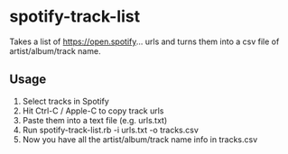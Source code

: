 # spotify-track-list
Takes a list of https://open.spotify... urls and turns them into a csv file of artist/album/track name.

## Usage
1) Select tracks in Spotify
2) Hit Ctrl-C / Apple-C to copy track urls
3) Paste them into a text file (e.g. urls.txt)
4) Run spotify-track-list.rb -i urls.txt -o tracks.csv 
5) Now you have all the artist/album/track name info in tracks.csv

